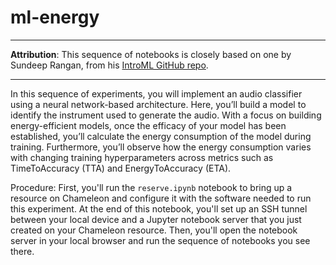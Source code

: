 # ml-energy

---

**Attribution**: This sequence of notebooks is closely based on one by Sundeep Rangan, from his [IntroML GitHub repo](https://github.com/sdrangan/introml/). 

---

In this sequence of experiments, you will implement an audio classifier using a neural network-based architecture. Here, you’ll build a model to identify the instrument used to generate the audio. With a focus on building energy-efficient models, once the efficacy of your model has been established, you’ll calculate the energy consumption of the model during training. Furthermore, you’ll observe how the energy consumption varies with changing training hyperparameters across metrics such as TimeToAccuracy (TTA) and EnergyToAccuracy (ETA).

Procedure: First, you'll run the `reserve.ipynb` notebook to bring up a resource on Chameleon and configure it with the software needed to run this experiment. At the end of this notebook, you'll set up an SSH tunnel between your local device and a Jupyter notebook server that you just created on your Chameleon resource. Then, you'll open the notebook server in your local browser and run the sequence of notebooks you see there.
